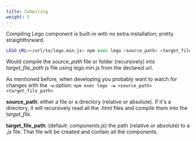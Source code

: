 ```yaml
---
title: Compiling
weight: 5
---
```


Compiling Lego component is built-in with no extra installation; pretty straightforward.

```sh
LEGO_URL=</url/to/lego.min.js> npm exec lego <source_path> <target_file_path>
```

Would compile the _source_path_ file or folder (recursively) into _target_file_path_ js file using lego.min.js from the declared url.

As mentioned before, when developing you probably want to watch for changes with the `-w`
option: `npm exec lego -w <source_path> <target_file_path>`

**source_path**: either a file or a directory (relative or absolute). If it's a directory, it will recursively read all the _.html_ files and compile them into the _target_file_.

**target_file_path**: (default: _components.js_) the path (relative or absolute) to a _.js_ file.
That file will be created and contain all the components.
